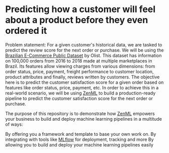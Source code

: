 # Predicting how a customer will feel about a product before they even ordered it
Problem statement: For a given customer's historical data, we are tasked to predict the review score for the next order or purchase. We will be using the [Brazilian E-Commerce Public Dataset](https://www.kaggle.com/datasets/olistbr/brazilian-ecommerce) by Olist. This dataset has information on 100,000 orders from 2016 to 2018 made at multiple marketplaces in Brazil. Its features allow viewing charges from various dimensions: from order status, price, payment, freight performance to customer location, product attributes and finally, reviews written by customers. The objective here is to predict the customer satisfaction score for a given order based on features like order status, price, payment, etc. In order to achieve this in a real-world scenario, we will be using [ZenML](https://www.zenml.io/) to build a production-ready pipeline to predict the customer satisfaction score for the next order or purchase.

The purpose of this repository is to demonstrate how [ZenML](https://www.zenml.io/) empowers your business to build and deploy machine learning pipelines in a multitude of ways:

By offering you a framework and template to base your own work on.
By integrating with tools like [MLflow](https://mlflow.org/) for deployment, tracking and more
By allowing you to build and deploy your machine learning pipelines easily
